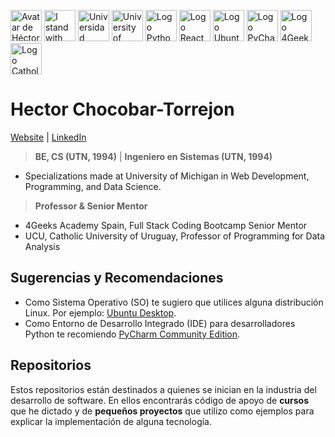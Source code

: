 <img src="https://en.gravatar.com/userimage/146115819/41a333edd75fea5257a0a684c76cf977.png"
     height="50"
     alt="Avatar de Héctor">
<img src="https://chocobar.net/hcht-uk"
     width="50" height="50"
     alt="I stand with Ukraine">
<img src="https://chocobar.net/utn"
     height="50"
     alt="Universidad Tecnológica Nacional">
<img src="https://chocobar.net/university-of-michigan"
     height="50"
     alt="University of Michigan">
<img src="https://chocobar.net/logo-python"
     height="50"
     alt="Logo Python">
<img src="https://chocobar.net/logo-reactjs"
     height="50"
     alt="Logo React">
<img src="https://chocobar.net/logo-ubuntu"
     height="50"
     alt="Logo Ubuntu">
<img src="https://chocobar.net/logo-pycharm"
     height="50"
     alt="Logo PyCharm">
<img src="https://chocobar.net/logo-4geeks"
     height="50"
     alt="Logo 4Geeks Academy">
<img src="https://chocobar.net/ucu/"
     height="50"
     alt="Logo Catholic University of Uruguay">

# Hector Chocobar-Torrejon 

[Website](https://chocobar.net) | [LinkedIn](https://www.linkedin.com/in/hector-chocobar/)

> **BE, CS (UTN, 1994)** |  **Ingeniero en Sistemas (UTN, 1994)**

- Specializations made at University of Michigan in Web Development, Programming, and Data Science.

> **Professor & Senior Mentor**

- 4Geeks Academy Spain, Full Stack Coding Bootcamp Senior Mentor
- UCU, Catholic University of Uruguay, Professor of Programming for Data Analysis 

## Sugerencias y Recomendaciones

- Como Sistema Operativo (SO) te sugiero que utilices alguna distribución Linux. Por ejemplo: [Ubuntu Desktop](https://ubuntu.com/download/desktop).  
- Como Entorno de Desarrollo Integrado (IDE) para desarrolladores Python te recomiendo [PyCharm Community Edition](https://www.jetbrains.com/pycharm/download/#section=linux).

## Repositorios

Estos repositorios están destinados a quienes se inician en la industria del desarrollo de software. En ellos encontrarás código de apoyo de **cursos** que he dictado y de **pequeños proyectos** que utilizo como ejemplos para explicar la implementación de alguna tecnología.
